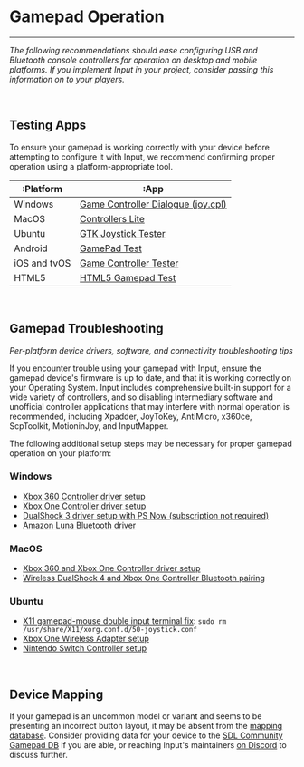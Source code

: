 # Gamepad Operation

---

_The following recommendations should ease configuring USB and Bluetooth console controllers for operation on desktop and mobile platforms. If you implement Input in your project, consider passing this information on to your players._

&nbsp;

## Testing Apps

To ensure your gamepad is working correctly with your device before attempting to configure it with Input, we recommend confirming proper operation using a platform-appropriate tool.

|:Platform |:App      |
|----------|----------|
| Windows  | [Game Controller Dialogue (joy.cpl)](https://support.microsoft.com/en-ca/help/831361/how-to-troubleshoot-game-controllers-in-microsoft-games#section-2)|
| MacOS    | [Controllers Lite](https://itunes.apple.com/us/app/controllers-lite/id673660806)|
| Ubuntu   | [GTK Joystick Tester](https://jstest-gtk.gitlab.io)|
| Android  | [GamePad Test](https://play.google.com/store/apps/details?id=com.zhangyangjing.gamepadtest)|
| iOS and tvOS | [Game Controller Tester](https://itunes.apple.com/us/app/game-controller-tester/id859236726)|
| HTML5    | [HTML5 Gamepad Test](https://greggman.github.io/html5-gamepad-test/)|

&nbsp;

## Gamepad Troubleshooting
_Per-platform device drivers, software, and connectivity troubleshooting tips_

If you encounter trouble using your gamepad with Input, ensure the gamepad device's firmware is up to date, and that it is working correctly on your Operating System. Input includes comprehensive built-in support for a wide variety of controllers, and so disabling intermediary software and unofficial controller applications that may interfere with normal operation is recommended, including Xpadder, JoyToKey, AntiMicro, x360ce, ScpToolkit, MotioninJoy, and InputMapper. 

The following additional setup steps may be necessary for proper gamepad operation on your platform:

### Windows
- [Xbox 360 Controller driver setup](https://support.xbox.com/help/xbox-360/xbox-on-windows/accessories/xbox-controller-for-windows-setup)
- [Xbox One Controller driver setup](https://support.xbox.com/help/hardware-network/controller/connect-xbox-wireless-controller-to-pc)
- [DualShock 3 driver setup with PS Now (subscription not required)](https://www.playstation.com/en-us/ps-now/ps-now-on-pc/)
- [Amazon Luna Bluetooth driver](https://www.amazon.com/gp/help/customer/display.html?nodeId=GZCT4CTFHXLHEB9T)

### MacOS
- [Xbox 360 and Xbox One Controller driver setup](https://github.com/360Controller/360Controller/releases)
- [Wireless DualShock 4 and Xbox One Controller Bluetooth pairing](https://support.apple.com/en-us/HT210414#mac)

### Ubuntu
- [X11 gamepad-mouse double input terminal fix](https://ubuntuforums.org/showthread.php?t=1489328): `sudo rm /usr/share/X11/xorg.conf.d/50-joystick.conf`
- [Xbox One Wireless Adapter setup](https://github.com/medusalix/xow)
- [Nintendo Switch Controller setup](https://github.com/nicman23/dkms-hid-nintendo)

&nbsp;

## Device Mapping

If your gamepad is an uncommon model or variant and seems to be presenting an incorrect button layout, it may be absent from the [mapping database](Controller-Mapping). Consider providing data for your device to the [SDL Community Gamepad DB](https://github.com/gabomdq/SDL_GameControllerDB) if you are able, or reaching Input's maintainers [on Discord](https://discord.gg/8krYCqr) to discuss further.
